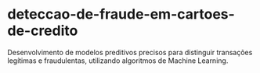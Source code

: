 # deteccao-de-fraude-em-cartoes-de-credito
Desenvolvimento de modelos preditivos precisos para distinguir transações legítimas e fraudulentas, utilizando algoritmos de Machine Learning.
